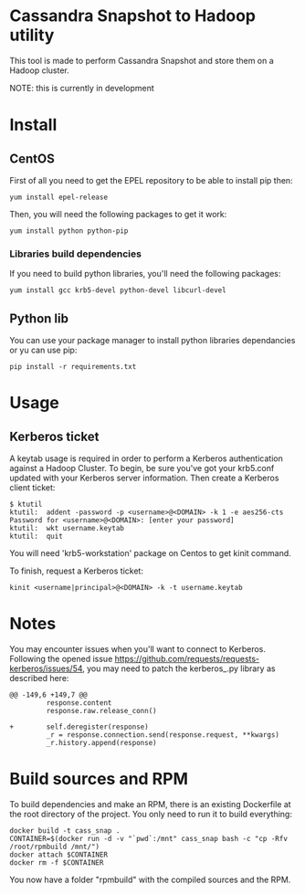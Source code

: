 # Cassandra Snapshot to Hadoop utility 

This tool is made to perform Cassandra Snapshot and store them on a Hadoop cluster.

NOTE: this is currently in development

# Install

## CentOS

First of all you need to get the EPEL repository to be able to install pip then:
```
yum install epel-release
```

Then, you will need the following packages to get it work:
```
yum install python python-pip
```

### Libraries build dependencies

If you need to build python libraries, you'll need the following packages:
```
yum install gcc krb5-devel python-devel libcurl-devel
```

## Python lib

You can use your package manager to install python libraries dependancies or yu can use pip:
```
pip install -r requirements.txt
```

# Usage

## Kerberos ticket

A keytab usage is required in order to perform a Kerberos authentication against a Hadoop Cluster.
To begin, be sure you've got your krb5.conf updated with your Kerberos server information.
Then create a Kerberos client ticket:
```
$ ktutil
ktutil:  addent -password -p <username>@<DOMAIN> -k 1 -e aes256-cts
Password for <username>@<DOMAIN>: [enter your password]
ktutil:  wkt username.keytab
ktutil:  quit 
```

You will need 'krb5-workstation' package on Centos to get kinit command.

To finish, request a Kerberos ticket:
```
kinit <username|principal>@<DOMAIN> -k -t username.keytab
```

# Notes

You may encounter issues when you'll want to connect to Kerberos.
Following the opened issue https://github.com/requests/requests-kerberos/issues/54, you may need to
patch the kerberos_.py library as described here:

```
@@ -149,6 +149,7 @@
         response.content
         response.raw.release_conn()
 
+        self.deregister(response)
         _r = response.connection.send(response.request, **kwargs)
         _r.history.append(response)
```

# Build sources and RPM

To build dependencies and make an RPM, there is an existing Dockerfile at the root directory of the project.
You only need to run it to build everything:

```
docker build -t cass_snap .
CONTAINER=$(docker run -d -v "`pwd`:/mnt" cass_snap bash -c "cp -Rfv /root/rpmbuild /mnt/")
docker attach $CONTAINER
docker rm -f $CONTAINER
```
You now have a folder "rpmbuild" with the compiled sources and the RPM.
